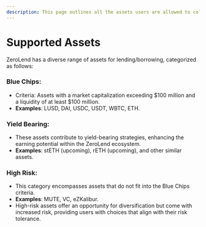 ```yaml
---
description: This page outlines all the assets users are allowed to collateralise
---
```


# Supported Assets

ZeroLend has a diverse range of assets for lending/borrowing, categorized as follows:

### **Blue Chips:**

* Criteria: Assets with a market capitalization exceeding $100 million and a liquidity of at least $100 million.
* **Examples**: LUSD, DAI, USDC, USDT, WBTC, ETH.

### **Yield Bearing:**

* These assets contribute to yield-bearing strategies, enhancing the earning potential within the ZeroLend ecosystem.
* **Examples**: stETH (upcoming), rETH (upcoming), and other similar assets.

### **High Risk:**

* This category encompasses assets that do not fit into the Blue Chips criteria.
* **Examples**: MUTE, VC, eZKalibur.
* High-risk assets offer an opportunity for diversification but come with increased risk, providing users with choices that align with their risk tolerance.
